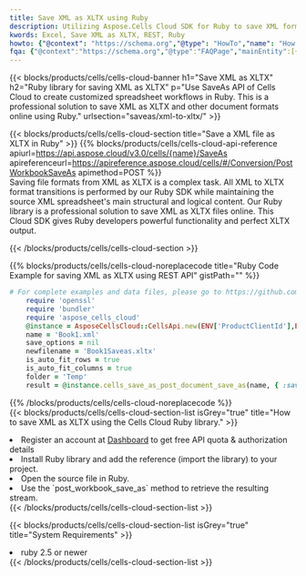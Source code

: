 ```yaml
---
title: Save XML as XLTX using Ruby 
description: Utilizing Aspose.Cells Cloud SDK for Ruby to save XML format file as XLTX format file. 
kwords: Excel, Save XML as XLTX, REST, Ruby
howto: {"@context": "https://schema.org","@type": "HowTo","name": "How to save XML as XLTX using the Cells Cloud Ruby library.","description": "How to save XML as XLTX using the Cells Cloud Ruby library.","image": {"@type": "ImageObject"},"url": "/ruby/saveas/xml-to-xltx/","step": [{ "@type": "HowToStep","name": "How to save XML as XLTX using the Cells Cloud Ruby library. step 1", "image": {"@type": "ImageObject",},"url": "/ruby/saveas/xml-to-xltx/","text": "Register an account at <a href='https://dashboard.aspose.cloud/'>Dashboard</a> to get free API quota & authorization details",},{ "@type": "HowToStep","name": "How to save XML as XLTX using the Cells Cloud Ruby library. step 1", "image": {"@type": "ImageObject",},"url": "/ruby/saveas/xml-to-xltx/","text": "Install Ruby library and add the reference (import the library) to your project.",},{ "@type": "HowToStep","name": "How to save XML as XLTX using the Cells Cloud Ruby library. step 1", "image": {"@type": "ImageObject",},"url": "/ruby/saveas/xml-to-xltx/","text": "Open the source file in Ruby.",},{ "@type": "HowToStep","name": "How to save XML as XLTX using the Cells Cloud Ruby library. step 1", "image": {"@type": "ImageObject",},"url": "/ruby/saveas/xml-to-xltx/","text": "Use the `post_workbook_save_as` method to retrieve the resulting stream.",}, ],"supply": {"@type": "HowToSupply","name": "document"},"tool": [{"@type": "HowToTool","name": "RubyMine, Visual Studio Code, Aptana Studio, NetBeans"},{"@type": "HowToTool","name": "Aspose Cells"}],"totalTime": "PT6M"}
fqa: {"@context":"https://schema.org","@type":"FAQPage","mainEntity":[{"@type":"Question","name":"Why save file as other formats file in C# using REST API?","acceptedAnswer":{"@type":"Answer","text":"Documents are encoded in many ways, and some files may be incompatible with the software you use. To open and read such files, just save them as appropriate file formats.<br/><ol><li>Install .NET SDK and add the reference (import the library) to your project.</li><li>Open the source file in C# using REST API.</li><li>Call the PostWorkbookSaveAsRequest() method, passing an output filename with required extension.</li><li>Get the result of save as a separate file.</li></ol>"}},{"@type":"Question","name":"What file formats can I save as with your C# library?","acceptedAnswer":{"@type":"Answer","text":"We support a variety of file formats for conversion using .NET library, including XLSX, Excel, xls , PDF, CSV, HTML, Markdown, XML, PNG, JPG, TIFF, Json, TXT and many more."}},{"@type":"Question","name":"What is the maximum allowed file size for conversion using this .NET library?","acceptedAnswer":{"@type":"Answer","text":"There are no file size limits for format conversions using .NET library."}}]}
---
```



{{< blocks/products/cells/cells-cloud-banner h1="Save XML as XLTX" h2="Ruby library for saving XML as XLTX" p="Use SaveAs API of Cells Cloud to create customized spreadsheet workflows in Ruby. This is a professional solution to save XML as XLTX and other document formats online using Ruby." urlsection="saveas/xml-to-xltx/" >}}

{{< blocks/products/cells/cells-cloud-section  title="Save a XML file as XLTX in Ruby" >}}
{{% blocks/products/cells/cells-cloud-api-reference  apiurl=https://api.aspose.cloud/v3.0/cells/{name}/SaveAs  apireferenceurl=https://apireference.aspose.cloud/cells/#/Conversion/PostWorkbookSaveAs  apimethod=POST %}}
<br/>
Saving file formats from XML as XLTX is a complex task. All XML to XLTX format transitions is performed by our Ruby SDK while maintaining the source XML spreadsheet's main structural and logical content. Our Ruby library is a professional solution to save XML as XLTX files online. This Cloud SDK gives Ruby developers powerful functionality and perfect XLTX output.

{{< /blocks/products/cells/cells-cloud-section >}}

{{% blocks/products/cells/cells-cloud-noreplacecode title="Ruby Code Example for saving XML as XLTX using REST API" gistPath="" %}}
  
```ruby
# For complete examples and data files, please go to https://github.com/aspose-cells-cloud/aspose-cells-cloud-ruby/
    require 'openssl'
    require 'bundler'
    require 'aspose_cells_cloud'
    @instance = AsposeCellsCloud::CellsApi.new(ENV['ProductClientId'],ENV['ProductClientSecret'])
    name = 'Book1.xml'
    save_options = nil
    newfilename = 'Book1Saveas.xltx'
    is_auto_fit_rows = true
    is_auto_fit_columns = true
    folder = 'Temp'
    result = @instance.cells_save_as_post_document_save_as(name, { :save_options=>save_options, :newfilename=>(folder+"/"+newfilename), :is_auto_fit_rows=>is_auto_fit_rows, :is_auto_fit_columns=>is_auto_fit_columns, :folder=>folder})
```
  
{{% /blocks/products/cells/cells-cloud-noreplacecode  %}}
<br/>
{{< blocks/products/cells/cells-cloud-section-list isGrey="true"  title="How to save XML as XLTX using the Cells Cloud Ruby library." >}}
<li>Register an account at <a href="https://dashboard.aspose.cloud/">Dashboard</a> to get free API quota & authorization details</li>
<li>Install Ruby library and add the reference (import the library) to your project.</li>
<li>Open the source file in Ruby.</li>
<li>Use the `post_workbook_save_as` method to retrieve the resulting stream.</li>
{{< /blocks/products/cells/cells-cloud-section-list >}}

{{< blocks/products/cells/cells-cloud-section-list isGrey="true"  title="System Requirements" >}}
<li>ruby 2.5 or newer</li>
{{< /blocks/products/cells/cells-cloud-section-list >}}

